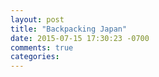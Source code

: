 ```yaml
---
layout: post
title: "Backpacking Japan"
date: 2015-07-15 17:30:23 -0700
comments: true
categories: 
---
```

